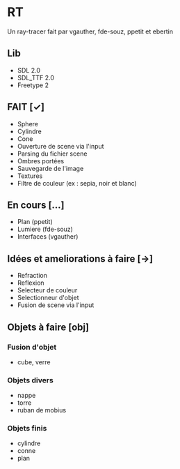 # RT
Un ray-tracer fait par vgauther, fde-souz, ppetit et ebertin

## Lib
- SDL 2.0
- SDL_TTF 2.0
- Freetype 2

## FAIT [✓]
- Sphere
- Cylindre
- Cone
- Ouverture de scene via l'input
- Parsing du fichier scene
- Ombres portées
- Sauvegarde de l'image
- Textures
- Filtre de couleur (ex : sepia, noir et blanc)

## En cours [...]
- Plan (ppetit)
- Lumiere (fde-souz)
- Interfaces (vgauther)

## Idées et ameliorations à faire [->]
- Refraction
- Reflexion
- Selecteur de couleur
- Selectionneur d'objet
- Fusion de scene via l'input

## Objets à faire [obj]
### Fusion d'objet
- cube, verre
### Objets divers
- nappe
- torre
- ruban de mobius
### Objets finis
- cylindre 
- conne
- plan

